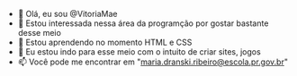 - 👋 Olá, eu sou @VitoriaMae
- 👀 Estou interessada nessa área da programção por gostar bastante desse meio
- 🌱 Estou aprendendo no momento HTML e CSS 
- 💞️ Eu estou indo para esse meio com o intuito de criar sites, jogos
- 📫 Você pode me encontrar em "maria.dranski.ribeiro@escola.pr.gov.br"
